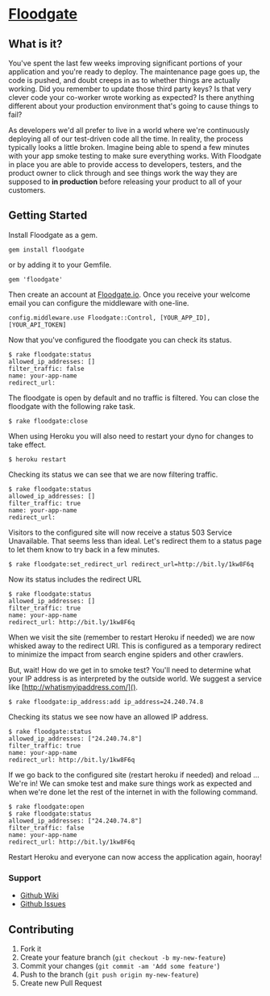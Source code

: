 # [Floodgate]()

## What is it?

You've spent the last few weeks improving significant portions of your application and you're ready to deploy. The maintenance page goes up, the code is pushed, and doubt creeps in as to whether things are actually working. Did you remember to update those third party keys? Is that very clever code your co-worker wrote working as expected? Is there anything different about your production environment that's going to cause things to fail?

As developers we'd all prefer to live in a world where we're continuously deploying all of our test-driven code all the time. In reality, the process typically looks a little broken. Imagine being able to spend a few minutes with your app smoke testing to make sure everything works. With Floodgate in place you are able to provide access to developers, testers, and the product owner to click through and see things work the way they are supposed to <strong>in production</strong> before releasing your product to all of your customers.

## Getting Started

Install Floodgate as a gem.

    gem install floodgate

or by adding it to your Gemfile.

    gem 'floodgate'

Then create an account at [Floodgate.io](http://floodgate.io). Once you receive your welcome email you can configure the middleware with one-line.

    config.middleware.use Floodgate::Control, [YOUR_APP_ID], [YOUR_API_TOKEN]

Now that you've configured the floodgate you can check its status.

    $ rake floodgate:status
    allowed_ip_addresses: []
    filter_traffic: false
    name: your-app-name
    redirect_url:

The floodgate is open by default and no traffic is filtered. You can close the floodgate with the following rake task.

    $ rake floodgate:close

When using Heroku you will also need to restart your dyno for changes to take effect.

    $ heroku restart

Checking its status we can see that we are now filtering traffic.

    $ rake floodgate:status
    allowed_ip_addresses: []
    filter_traffic: true
    name: your-app-name
    redirect_url:

Visitors to the configured site will now receive a status 503 Service Unavailable. That seems less than ideal. Let's redirect them to a status page to let them know to try back in a few minutes.

    $ rake floodgate:set_redirect_url redirect_url=http://bit.ly/1kw8F6q

Now its status includes the redirect URL

    $ rake floodgate:status
    allowed_ip_addresses: []
    filter_traffic: true
    name: your-app-name
    redirect_url: http://bit.ly/1kw8F6q

When we visit the site (remember to restart Heroku if needed) we are now whisked away to the redirect URl. This is configured as a temporary redirect to minimize the impact from search engine spiders and other crawlers.

But, wait! How do we get in to smoke test? You'll need to determine what your IP address is as interpreted by the outside world. We suggest a service like [http://whatismyipaddress.com/]().

    $ rake floodgate:ip_address:add ip_address=24.240.74.8

Checking its status we see now have an allowed IP address.

    $ rake floodgate:status
    allowed_ip_addresses: ["24.240.74.8"]
    filter_traffic: true
    name: your-app-name
    redirect_url: http://bit.ly/1kw8F6q

If we go back to the configured site (restart heroku if needed) and reload … We're in! We can smoke test and make sure things work as expected and when we're done let the rest of the internet in with the following command.

    $ rake floodgate:open
    $ rake floodgate:status
    allowed_ip_addresses: ["24.240.74.8"]
    filter_traffic: false
    name: your-app-name
    redirect_url: http://bit.ly/1kw8F6q

Restart Heroku and everyone can now access the application again, hooray!

### Support

* [Github Wiki](https://github.com/adorableio/floodgate/wiki)
* [Github Issues](https://github.com/adorableio/floodgate/wiki)

## Contributing

1. Fork it
2. Create your feature branch (`git checkout -b my-new-feature`)
3. Commit your changes (`git commit -am 'Add some feature'`)
4. Push to the branch (`git push origin my-new-feature`)
5. Create new Pull Request
